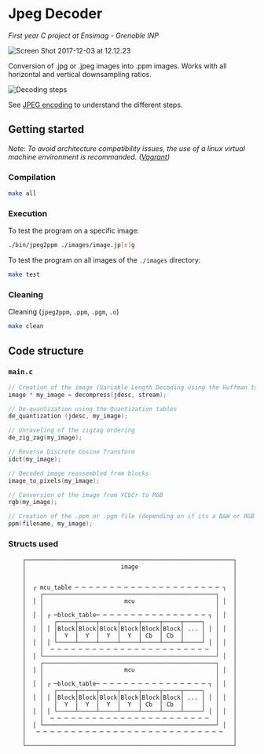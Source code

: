 # Jpeg Decoder

*First year C project at Ensimag - Grenoble INP*

![Screen Shot 2017-12-03 at 12.12.23](https://i.imgur.com/08F1EoC.jpg)

Conversion of .jpg or .jpeg images into .ppm images.
Works with all horizontal and vertical downsampling ratios.


![Decoding steps](https://i.imgur.com/ieIiYRy.png)

See [JPEG encoding](https://en.wikipedia.org/wiki/JPEG#Encoding) to understand the different steps.

## Getting started

*Note: To avoid architecture compatibility issues, the use of a linux virtual machine environment is recommanded. ([Vagrant](https://www.vagrantup.com/downloads.html))*

### Compilation

```sh
make all
```

### Execution

To test the program on a specific image:

```sh
./bin/jpeg2ppm ./images/image.jp[e]g
```

To test the program on all images of the `./images` directory:

```sh
make test
```

### Cleaning

Cleaning (`jpeg2ppm`, `.ppm`, `.pgm`, `.o`)
```sh
make clean
```

## Code structure

### `main.c`

```c
// Creation of the image (Variable Length Decoding using the Huffman tables)
image * my_image = decompress(jdesc, stream);

// De-quantization using the Quantization tables
de_quantization (jdesc, my_image);

// Unraveling of the zigzag ordering
de_zig_zag(my_image);

// Reverse Discrete Cosine Transform
idct(my_image);

// Decoded image reassembled from blocks
image_to_pixels(my_image);

// Conversion of the image from YCbCr to RGB
rgb(my_image);

// Creation of the .ppm or .pgm file (depending on if its a B&W or RGB image)
ppm(filename, my_image);
```

### Structs used
```
    ┌───────────────────────────────────────────────────────────┐
    │                           image                           │
    │                                                           │
    │                                                           │
    │  ┌ mcu_table ─ ─ ─ ─ ─ ─ ─ ─ ─ ─ ─ ─ ─ ─ ─ ─ ─ ─ ─ ─ ─ ┐  │
    │    ┌─────────────────────────────────────────────────┐    │
    │  │ │                       mcu                       │ │  │
    │    │                                                 │    │
    │  │ │ ┌ ─block_table─ ─ ─ ─ ─ ─ ─ ─ ─ ─ ─ ─ ─ ─ ─ ─ ┐ │ │  │
    │    │   ┌─────┬─────┬─────┬─────┬─────┬─────┬─────┐   │    │
    │  │ │ │ │Block│Block│Block│Block│Block│Block│ ... │ │ │ │  │
    │    │   │  Y  │  Y  │  Y  │  Y  │ Cb  │ Cb  │     │   │    │
    │  │ │ │ └─────┴─────┴─────┴─────┴─────┴─────┴─────┘ │ │ │  │
    │    │  ─ ─ ─ ─ ─ ─ ─ ─ ─ ─ ─ ─ ─ ─ ─ ─ ─ ─ ─ ─ ─ ─ ─  │    │
    │  │ └─────────────────────────────────────────────────┘ │  │
    │    ┌─────────────────────────────────────────────────┐    │
    │  │ │                       mcu                       │ │  │
    │    │                                                 │    │
    │  │ │ ┌ ─block_table─ ─ ─ ─ ─ ─ ─ ─ ─ ─ ─ ─ ─ ─ ─ ─ ┐ │ │  │
    │    │   ┌─────┬─────┬─────┬─────┬─────┬─────┬─────┐   │    │
    │  │ │ │ │Block│Block│Block│Block│Block│Block│ ... │ │ │ │  │
    │    │   │  Y  │  Y  │  Y  │  Y  │ Cb  │ Cb  │     │   │    │
    │  │ │ │ └─────┴─────┴─────┴─────┴─────┴─────┴─────┘ │ │ │  │
    │    │  ─ ─ ─ ─ ─ ─ ─ ─ ─ ─ ─ ─ ─ ─ ─ ─ ─ ─ ─ ─ ─ ─ ─  │    │
    │  │ └─────────────────────────────────────────────────┘ │  │
    │   ─ ─ ─ ─ ─ ─ ─ ─ ─ ─ ─ ─ ─ ─ ─ ─ ─ ─ ─ ─ ─ ─ ─ ─ ─ ─ ─   │
    │                                                           │
    └───────────────────────────────────────────────────────────┘
```
